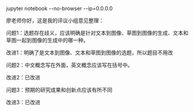 jupyter notebook --no-browser --ip=0.0.0.0

廖老师你好，这是我的评议小组意见整理：

问题1：选题存在歧义，应该明确是针对文本到图像、草图到图像的生成、文本和草图一起到图像的生成中的哪一种。

改进1：明确了是文本到图像、文本和草图到图像的选题，所以题目不用改

问题2：中文概念写在外面，英文概念应该写在括号中。

改进2：已改进

问题3：预期的研究成果和创新点应该有所不同

改进3：已改进